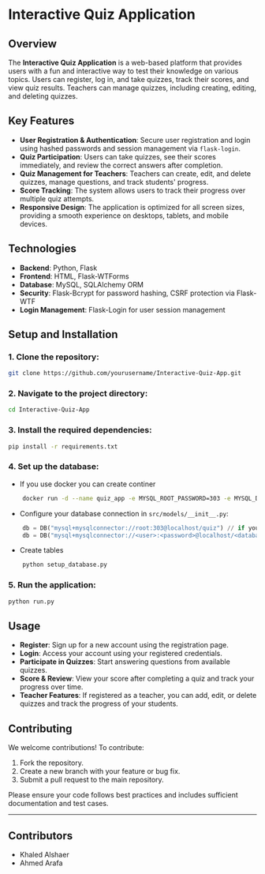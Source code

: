 # Interactive Quiz Application

## Overview

The **Interactive Quiz Application** is a web-based platform that provides users with a fun and interactive way to test their knowledge on various topics. Users can register, log in, and take quizzes, track their scores, and view quiz results. Teachers can manage quizzes, including creating, editing, and deleting quizzes.

## Key Features

- **User Registration & Authentication**: Secure user registration and login using hashed passwords and session management via `flask-login`.
- **Quiz Participation**: Users can take quizzes, see their scores immediately, and review the correct answers after completion.
- **Quiz Management for Teachers**: Teachers can create, edit, and delete quizzes, manage questions, and track students' progress.
- **Score Tracking**: The system allows users to track their progress over multiple quiz attempts.
- **Responsive Design**: The application is optimized for all screen sizes, providing a smooth experience on desktops, tablets, and mobile devices.

## Technologies

- **Backend**: Python, Flask
- **Frontend**: HTML, Flask-WTForms
- **Database**: MySQL, SQLAlchemy ORM
- **Security**: Flask-Bcrypt for password hashing, CSRF protection via Flask-WTF
- **Login Management**: Flask-Login for user session management

## Setup and Installation

### 1. Clone the repository:

```bash
git clone https://github.com/yourusername/Interactive-Quiz-App.git
```

### 2. Navigate to the project directory:

```bash
cd Interactive-Quiz-App
```

### 3. Install the required dependencies:

```bash
pip install -r requirements.txt
```

### 4. Set up the database:

- If you use docker you can create continer
```bash
    docker run -d --name quiz_app -e MYSQL_ROOT_PASSWORD=303 -e MYSQL_DATABASE=quiz -p 3306:3306 mysql
```

- Configure your database connection in `src/models/__init__.py`:

```python
    db = DB("mysql+mysqlconnector://root:303@localhost/quiz") // if you use docker do not change it
    db = DB("mysql+mysqlconnector://<user>:<password>@localhost/<database_name>")
```

- Create tables 
```bash
    python setup_database.py
```

### 5. Run the application:

```bash
python run.py
```

## Usage

- **Register**: Sign up for a new account using the registration page.
- **Login**: Access your account using your registered credentials.
- **Participate in Quizzes**: Start answering questions from available quizzes.
- **Score & Review**: View your score after completing a quiz and track your progress over time.
- **Teacher Features**: If registered as a teacher, you can add, edit, or delete quizzes and track the progress of your students.

## Contributing

We welcome contributions! To contribute:

1. Fork the repository.
2. Create a new branch with your feature or bug fix.
3. Submit a pull request to the main repository.

Please ensure your code follows best practices and includes sufficient documentation and test cases.

---

## Contributors

- Khaled Alshaer
- Ahmed Arafa

